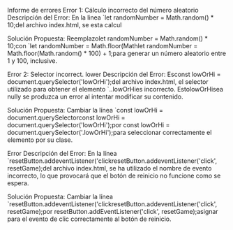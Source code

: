 Informe de errores
Error 1: Cálculo incorrecto del número aleatorio
Descripción del Error: En la linea `let randomNumber = Math.random() * 10;del archivo index.html, se esta calcul

Solución Propuesta: Reemplazolet randomNumber = Math.random() * 10;con `let randomNumber = Math.floor(Mathlet randomNumber = Math.floor(Math.random() * 100) + 1;para generar un número aleatorio entre 1 y 100, inclusive.

Error 2: Selector incorrect. lower
Descripción del Error: Esconst lowOrHi = document.querySelector('lowOrHi');del archivo index.html, el selector utilizado para obtener el elemento `..lowOrHies incorrecto. EstolowOrHisea null​​y se produzca un error al intentar modificar su contenido.

Solución Propuesta: Cambiar la línea `const lowOrHi = document.querySelectorconst lowOrHi = document.querySelector('lowOrHi');por const lowOrHi = document.querySelector('.lowOrHi');para seleccionar correctamente el elemento por su clase.

Error
Descripción del Error: En la línea `resetButton.addeventListener('clickresetButton.addeventListener('click', resetGame);del archivo index.html, se ha utilizado el nombre de evento incorrecto, lo que provocará que el botón de reinicio no funcione como se espera.

Solución Propuesta: Cambiar la línea `resetButton.addeventListener('clickresetButton.addeventListener('click', resetGame);por resetButton.addEventListener('click', resetGame);asignar para el evento de clic correctamente al botón de reinicio.
